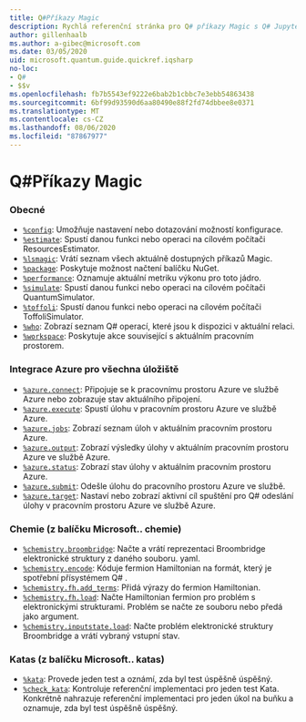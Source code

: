 ```yaml
---
title: Q#Příkazy Magic
description: Rychlá referenční stránka pro Q# příkazy Magic s Q# Jupyter poznámkovým blokem
author: gillenhaalb
ms.author: a-gibec@microsoft.com
ms.date: 03/05/2020
uid: microsoft.quantum.guide.quickref.iqsharp
no-loc:
- Q#
- $$v
ms.openlocfilehash: fb7b5543ef9222e6bab2b1cbbc7e3ebb54863438
ms.sourcegitcommit: 6bf99d93590d6aa80490e88f2fd74dbbee8e0371
ms.translationtype: MT
ms.contentlocale: cs-CZ
ms.lasthandoff: 08/06/2020
ms.locfileid: "87867977"
---
```

# <a name="ino-locq-magic-commands"></a>Q#Příkazy Magic

### <a name="general"></a>Obecné

- [`%config`](xref:microsoft.quantum.iqsharp.magic-ref.config): Umožňuje nastavení nebo dotazování možností konfigurace.
- [`%estimate`](xref:microsoft.quantum.iqsharp.magic-ref.estimate): Spustí danou funkci nebo operaci na cílovém počítači ResourcesEstimator.
- [`%lsmagic`](xref:microsoft.quantum.iqsharp.magic-ref.lsmagic): Vrátí seznam všech aktuálně dostupných příkazů Magic.
- [`%package`](xref:microsoft.quantum.iqsharp.magic-ref.package): Poskytuje možnost načtení balíčku NuGet.
- [`%performance`](xref:microsoft.quantum.iqsharp.magic-ref.performance): Oznamuje aktuální metriku výkonu pro toto jádro.
- [`%simulate`](xref:microsoft.quantum.iqsharp.magic-ref.simulate): Spustí danou funkci nebo operaci na cílovém počítači QuantumSimulator.
- [`%toffoli`](xref:microsoft.quantum.iqsharp.magic-ref.toffoli): Spustí danou funkci nebo operaci na cílovém počítači ToffoliSimulator.
- [`%who`](xref:microsoft.quantum.iqsharp.magic-ref.who): Zobrazí seznam Q# operací, které jsou k dispozici v aktuální relaci.
- [`%workspace`](xref:microsoft.quantum.iqsharp.magic-ref.workspace): Poskytuje akce související s aktuálním pracovním prostorem.

### <a name="azure-quantum-integration"></a>Integrace Azure pro všechna úložiště

- [`%azure.connect`](xref:microsoft.quantum.iqsharp.magic-ref.azure.connect): Připojuje se k pracovnímu prostoru Azure ve službě Azure nebo zobrazuje stav aktuálního připojení.
- [`%azure.execute`](xref:microsoft.quantum.iqsharp.magic-ref.azure.execute): Spustí úlohu v pracovním prostoru Azure ve službě Azure.
- [`%azure.jobs`](xref:microsoft.quantum.iqsharp.magic-ref.azure.jobs): Zobrazí seznam úloh v aktuálním pracovním prostoru Azure.
- [`%azure.output`](xref:microsoft.quantum.iqsharp.magic-ref.azure.output): Zobrazí výsledky úlohy v aktuálním pracovním prostoru Azure ve službě Azure.
- [`%azure.status`](xref:microsoft.quantum.iqsharp.magic-ref.azure.status): Zobrazí stav úlohy v aktuálním pracovním prostoru Azure.
- [`%azure.submit`](xref:microsoft.quantum.iqsharp.magic-ref.azure.submit): Odešle úlohu do pracovního prostoru Azure ve službě.
- [`%azure.target`](xref:microsoft.quantum.iqsharp.magic-ref.azure.target): Nastaví nebo zobrazí aktivní cíl spuštění pro Q# odeslání úlohy v pracovním prostoru Azure ve službě Azure.

### <a name="chemistry-from-microsoftquantumchemistry-package"></a>Chemie (z balíčku Microsoft.. chemie)

- [`%chemistry.broombridge`](xref:microsoft.quantum.iqsharp.magic-ref.chemistry.broombridge): Načte a vrátí reprezentaci Broombridge elektronické struktury z daného souboru. yaml.
- [`%chemistry.encode`](xref:microsoft.quantum.iqsharp.magic-ref.chemistry.encode): Kóduje fermion Hamiltonian na formát, který je spotřební přísystémem Q# .
- [`%chemistry.fh.add_terms`](xref:microsoft.quantum.iqsharp.magic-ref.chemistry.fh.add_terms): Přidá výrazy do fermion Hamiltonian.
- [`%chemistry.fh.load`](xref:microsoft.quantum.iqsharp.magic-ref.chemistry.fh.load): Načte Hamiltonian fermion pro problém s elektronickými strukturami. Problém se načte ze souboru nebo předá jako argument.
- [`%chemistry.inputstate.load`](xref:microsoft.quantum.iqsharp.magic-ref.chemistry.inputstate.load): Načte problém elektronické struktury Broombridge a vrátí vybraný vstupní stav.

### <a name="katas-from-microsoftquantumkatas-package"></a>Katas (z balíčku Microsoft.. katas)

- [`%kata`](xref:microsoft.quantum.iqsharp.magic-ref.kata): Provede jeden test a oznámí, zda byl test úspěšně úspěšný.
- [`%check_kata`](xref:microsoft.quantum.iqsharp.magic-ref.check_kata): Kontroluje referenční implementaci pro jeden test Kata.
    Konkrétně nahrazuje referenční implementaci pro jeden úkol na buňku a oznamuje, zda byl test úspěšně úspěšný.
